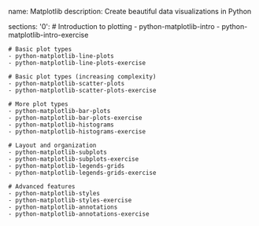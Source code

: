 name: Matplotlib
description: Create beautiful data visualizations in Python

sections:
  '0':
    # Introduction to plotting
    - python-matplotlib-intro
    - python-matplotlib-intro-exercise
    
    # Basic plot types
    - python-matplotlib-line-plots
    - python-matplotlib-line-plots-exercise
    
    # Basic plot types (increasing complexity)
    - python-matplotlib-scatter-plots
    - python-matplotlib-scatter-plots-exercise
    
    # More plot types
    - python-matplotlib-bar-plots
    - python-matplotlib-bar-plots-exercise
    - python-matplotlib-histograms
    - python-matplotlib-histograms-exercise
    
    # Layout and organization
    - python-matplotlib-subplots
    - python-matplotlib-subplots-exercise
    - python-matplotlib-legends-grids
    - python-matplotlib-legends-grids-exercise
    
    # Advanced features
    - python-matplotlib-styles
    - python-matplotlib-styles-exercise
    - python-matplotlib-annotations
    - python-matplotlib-annotations-exercise